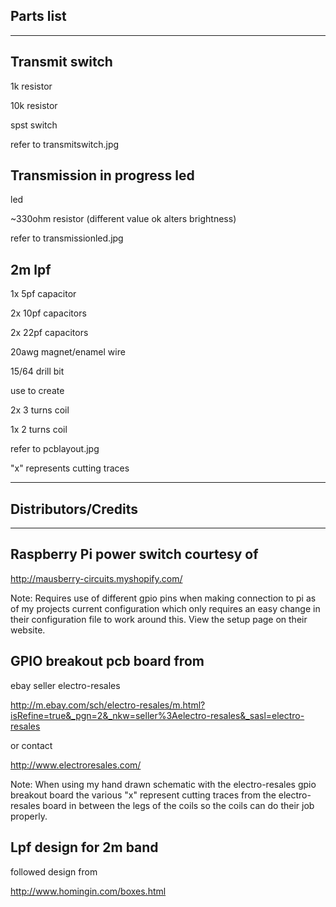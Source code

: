 Parts list
---

-----

Transmit switch
---

1k resistor

10k resistor

spst switch

refer to transmitswitch.jpg

Transmission in progress led
---

led

~330ohm resistor (different value ok alters brightness)

refer to transmissionled.jpg

2m lpf
---

1x 5pf capacitor

2x 10pf capacitors

2x 22pf capacitors

20awg magnet/enamel wire

15/64 drill bit

use to create

2x 3 turns coil

1x 2 turns coil

refer to pcblayout.jpg

"x" represents cutting traces

-----

Distributors/Credits
---

-----

Raspberry Pi power switch courtesy of
---

http://mausberry-circuits.myshopify.com/

Note: Requires use of different gpio pins when making connection to pi as of my projects current configuration which only requires an easy change in their configuration file to work around this.  View the setup page on their website.


GPIO breakout pcb board from
---

ebay seller electro-resales

http://m.ebay.com/sch/electro-resales/m.html?isRefine=true&_pgn=2&_nkw=seller%3Aelectro-resales&_sasl=electro-resales

or contact

http://www.electroresales.com/

Note: When using my hand drawn schematic with the electro-resales gpio breakout board the various "x" represent cutting traces from the electro-resales board in between the legs of the coils so the coils can do their job properly.


Lpf design for 2m band
---

followed design from

http://www.homingin.com/boxes.html
